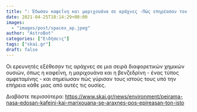 ```yaml
---
title: ": Έδωσαν καφεΐνη και μαριχουάνα σε αράχνες -Πώς επηρέασαν τον ιστό        "
date: 2021-04-25T18:14:29+00:00
images:
  - "images/post/spacex_ap.jpeg"
author: "AstroBot"
categories: ["Ειδήσεις"]
tags: ["skai.gr"]
draft: false
---
```


Οι ερευνητές εξέθεσαν τις αράχνες σε μια σειρά διαφορετικών χημικών ουσιών, όπως η καφεΐνη, η μαριχουάνα και η βενζεδρίνη - ένας τύπος αμφεταμίνης - και σημείωσαν πώς γύρισαν τους ιστούς τους υπό την επήρεια κάθε μιας από αυτές τις ουσίες.

Διαβάστε περισσότερα: https://www.skai.gr/news/environment/peirama-nasa-edosan-kafeini-kai-marixouana-se-araxnes-pos-epireasan-ton-isto
